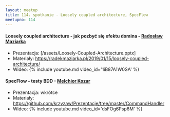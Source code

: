 ```yaml
---
layout: meetup
title: 114. spotkanie - Loosely coupled architecture, SpecFlow
meetupno: 114
---
```


#### Loosely coupled architecture - jak pozbyć się efektu domina - [Radosław Maziarka](https://radekmaziarka.pl/)
* Prezentacja: [/assets/Loosely-Coupled-Architecture.pptx]
* Materiały: https://radekmaziarka.pl/2019/01/15/loosely-coupled-architecture/
* Wideo: {% include youtube.md video_id='1iB87A1W0SA' %}

#### SpecFlow - testy BDD - [Melchior Kozar](https://github.com/melchiork)
* Prezentacja: wkrótce
* Materiały: https://github.com/krzyzaw/Prezentacje/tree/master/CommandHandler
* Wideo: {% include youtube.md video_id='dsFOg6Psp6M' %}
